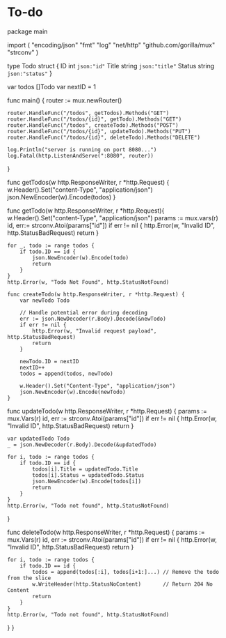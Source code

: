 # To-do

package main

import (
    "encoding/json"
    "fmt"
    "log"
    "net/http"
    "github.com/gorilla/mux"
    "strconv"
)


type Todo struct {
    ID     int    `json:"id"`
    Title  string `json:"title"`
    Status string `json:"status"`
}

var todos []Todo
var nextID = 1

func main() {
	router := mux.newRouter()

	router.HandleFunc("/todos", getTodos).Methods("GET")
	router.HandleFunc("/todos/{id}", getTodo).Methods("GET")
	router.HandleFunc("/todos", createTodo).Methods("POST")
	router.HandleFunc("/todos/{id}", updateTodo).Methods("PUT")
	router.HandleFunc("/todos/{id}", deleteTodo).Methods("DELETE")

	log.Println("server is running on port 8080...")
	log.Fatal(http.ListenAndServe(":8080", router))

}

func getTodos(w http.ResponseWriter, r *http.Request) {
	w.Header().Set("content-Type", "application/json")
	json.NewEncoder(w).Encode(todos)
}


func getTodo(w http.ResponseWriter, r *http.Request){
	w.Header().Set("content-Type", "application/json")
	params := mux.vars(r)
	id, err:= strconv.Atoi(params["id"])
	if err != nil {
		http.Error(w, "Invalid ID", http.StatusBadRequest)
		return
	}

	for _, todo := range todos {
		if todo.ID == id {
			json.NewEncoder(w).Encode(todo)
			return
		}
	}
	http.Error(w, "Todo Not Found", http.StatusNotFound)

	func createTodo(w http.ResponseWriter, r *http.Request) {
		var newTodo Todo
	
		// Handle potential error during decoding
		err := json.NewDecoder(r.Body).Decode(&newTodo)
		if err != nil {
			http.Error(w, "Invalid request payload", http.StatusBadRequest)
			return
		}
	
		newTodo.ID = nextID
		nextID++
		todos = append(todos, newTodo)
	
		w.Header().Set("Content-Type", "application/json")
		json.NewEncoder(w).Encode(newTodo)
	}
	

func updateTodo(w http.ResponseWriter, r *http.Request) {
    params := mux.Vars(r)
    id, err := strconv.Atoi(params["id"])
    if err != nil {
        http.Error(w, "Invalid ID", http.StatusBadRequest)
        return
    }

	var updatedTodo Todo
    _ = json.NewDecoder(r.Body).Decode(&updatedTodo)

	for i, todo := range todos {
        if todo.ID == id {
            todos[i].Title = updatedTodo.Title
            todos[i].Status = updatedTodo.Status
            json.NewEncoder(w).Encode(todos[i])
            return
        }
    }
    http.Error(w, "Todo not found", http.StatusNotFound)
}


func deleteTodo(w http.ResponseWriter, r *http.Request) {
    params := mux.Vars(r)
    id, err := strconv.Atoi(params["id"])
    if err != nil {
        http.Error(w, "Invalid ID", http.StatusBadRequest)
        return
    }


	for i, todo := range todos {
        if todo.ID == id {
            todos = append(todos[:i], todos[i+1:]...) // Remove the todo from the slice
            w.WriteHeader(http.StatusNoContent)       // Return 204 No Content
            return
        }
    }
    http.Error(w, "Todo not found", http.StatusNotFound)
}
}








